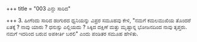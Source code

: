 +++
title = "003 ಎನ್ದು ಸಾರಿದ"

+++
3. ಹೀಗೆಂದು ಸಾರಿದ ಡಂಗುರದ ಧ್ವನಿಯನ್ನು ವಿಪ್ರರ ಸಮೂಹವು ಕೇಳಿ, "ನಮಗೆ ಕಮಲಮುಖಿಯ ತೊಂದರೆ ಏತಕ್ಕೆ ? ನಾವು ಯಾರು ? ಧನುಸ್ಸು ಎಲ್ಲಿಯದು ? ಸಿಕ್ಕಿದ ದಕ್ಷಿಣೆ ಮತ್ತು ಮೃಷ್ಟಾನ್ನ ಭೋಜನದಿಂದ ನಾವು ತೃಪ್ತರು. ನಮಗೆ ಇದರಿಂದ ಬರುವ ಅಪಕೀರ್ತಿ ಬರಲಿ" ಎಂದು ಪಂಡಿತರ ಸಮೂಹ ಹೇಳಿತು.